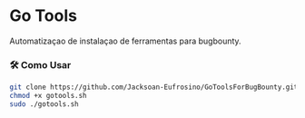 # Go Tools 
Automatizaçao de instalaçao de ferramentas para bugbounty.

### 🛠 Como Usar

```bash
git clone https://github.com/Jacksoan-Eufrosino/GoToolsForBugBounty.git
chmod +x gotools.sh
sudo ./gotools.sh
